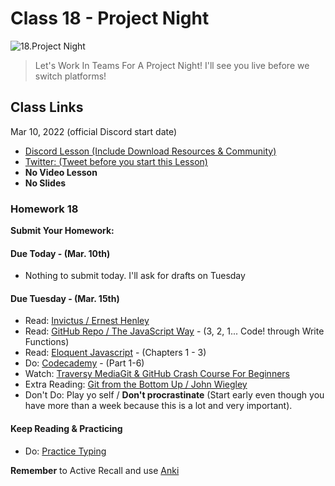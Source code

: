 # Class 18 - Project Night

![18.Project Night](https://cdn.hashnode.com/res/hashnode/image/upload/v1676634079841/AVX4ZJdzV.png?auto=compress)

> Let's Work In Teams For A Project Night! I'll see you live before we switch platforms!

## Class Links

Mar 10, 2022 (official Discord start date)

- [Discord Lesson (Include Download Resources & Community)](https://discord.com/channels/735923219315425401/738891289071714388/951608153055830026)
- [Twitter: (Tweet before you start this Lesson)](https://twitter.com/leonnoel/status/1502049287454306304)
- **No Video Lesson**
- **No Slides**

### Homework 18

**Submit Your Homework:**

#### Due Today - (Mar. 10th)

- Nothing to submit today. I'll ask for drafts on Tuesday

#### Due Tuesday - (Mar. 15th)

- Read: [Invictus / Ernest Henley](https://www.poetryfoundation.org/poems/51642/invictus)
- Read: [GitHub Repo / The JavaScript Way](https://github.com/bpesquet/thejsway) - (3, 2, 1... Code! through Write Functions)
- Read: [Eloquent Javascript](http://eloquentjavascript.net/3rd_edition/) - (Chapters 1 - 3)
- Do: [Codecademy](https://www.codecademy.com/learn/introduction-to-javascript) - (Part 1-6)
- Watch: [Traversy MediaGit & GitHub Crash Course For Beginners](https://youtu.be/SWYqp7iY_Tc)
- Extra Reading: [Git from the Bottom Up / John Wiegley](https://jwiegley.github.io/git-from-the-bottom-up/)
- Don't Do: Play yo self / **Don't procrastinate** (Start early even though you have more than a week because this is a lot and very important).

#### Keep Reading & Practicing

- Do: [Practice Typing](https://www.keybr.com/)

**Remember** to Active Recall and use [Anki](https://apps.ankiweb.net/)
